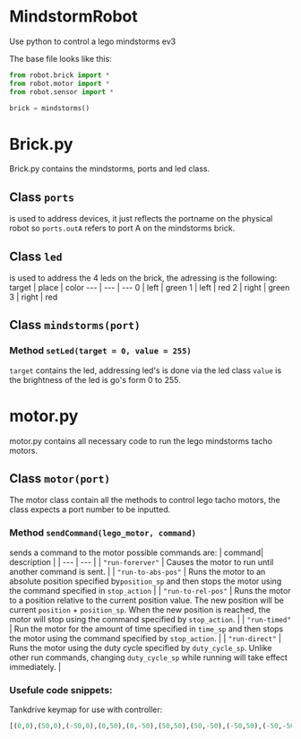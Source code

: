 # MindstormRobot
 Use python to control a lego mindstorms ev3

The base file looks like this:
```python
from robot.brick import *
from robot.motor import *
from robot.sensor import *

brick = mindstorms()
```

# Brick.py
Brick.py contains the mindstorms, ports and led class.

## Class `ports`
is used to address devices, it just reflects the portname on the physical robot
so ```ports.outA``` refers to port A on the mindstorms brick.

## Class `led`
is used to address the 4 leds on the brick, the adressing is the following:
target | place | color
--- | --- | ---
0 | left | green
1 | left | red
2 | right | green
3 | right | red

## Class `mindstorms(port)`
### Method `setLed(target = 0, value = 255)`
`target` contains the led, addressing led's is done via the led class
`value` is the brightness of the led is go's form 0 to 255.

# motor.py
motor.py contains all necessary code to run the lego mindstorms tacho motors.
## Class `motor(port)`
The motor class contain all the methods to control lego tacho motors, the class expects a port number to be inputted.

### Method `sendCommand(lego_motor, command)`
sends a command to the motor possible commands are:
| command| description |
| --- | --- |
| `"run-forerver"` | Causes the motor to run until another command is sent. |
| `"run-to-abs-pos"` | Runs the motor to an absolute position specified by`position_sp` and then stops the motor using the command specified in `stop_action` |
| `"run-to-rel-pos"` | Runs the motor to a position relative to the current position value. The new position will be current `position` + `position_sp`. When the new position is reached, the motor will stop using the command specified by `stop_action`. |
| `"run-timed"` | Run the motor for the amount of time specified in `time_sp` and then stops the motor using the command specified by `stop_action`. |
| `"run-direct"` | Runs the motor using the duty cycle specified by `duty_cycle_sp`. Unlike other run commands, changing `duty_cycle_sp` while running will take effect immediately. |

### Usefule code snippets:
Tankdrive keymap for use with controller:

```python
[(0,0),(50,0),(-50,0),(0,50),(0,-50),(50,50),(50,-50),(-50,50),(-50,-50),(0,0),(0,0),(0,0)]
```
